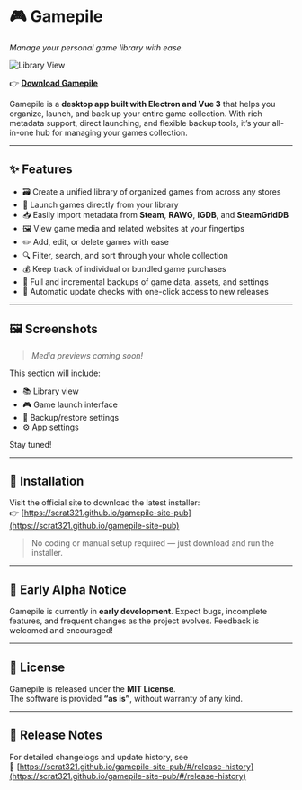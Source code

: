 # 🎮 Gamepile  
*Manage your personal game library with ease.*

![Library View](https://scrat321.github.io/gamepile-site-pub/assets/screenshot1-DnLnq6hM.jpg)

👉 [**Download Gamepile**](https://scrat321.github.io/gamepile-site-pub)

Gamepile is a **desktop app built with Electron and Vue 3** that helps you organize, launch, and back up your entire game collection. With rich metadata support, direct launching, and flexible backup tools, it’s your all-in-one hub for managing your games collection.

---

## ✨ Features

- 🗃️ Create a unified library of organized games from across any stores
- 🚀 Launch games directly from your library  
- 📥 Easily import metadata from **Steam**, **RAWG**, **IGDB**, and **SteamGridDB**    
- 🖼️ View game media and related websites at your fingertips
- ✏️ Add, edit, or delete games with ease
- 🔍 Filter, search, and sort through your whole collection  
- 💰 Keep track of individual or bundled game purchases  
- 💾 Full and incremental backups of game data, assets, and settings  
- 🔄 Automatic update checks with one-click access to new releases  

---

## 🖼️ Screenshots  
> *Media previews coming soon!*

This section will include:

- 📚 Library view  
- 🎮 Game launch interface  
- 🧠 Backup/restore settings  
- ⚙️ App settings  

Stay tuned!

---

## 🧰 Installation

Visit the official site to download the latest installer:  
👉 [https://scrat321.github.io/gamepile-site-pub](https://scrat321.github.io/gamepile-site-pub)

> No coding or manual setup required — just download and run the installer.

---

## 🚧 Early Alpha Notice

Gamepile is currently in **early development**. Expect bugs, incomplete features, and frequent changes as the project evolves. Feedback is welcomed and encouraged!

---

## 📄 License

Gamepile is released under the **MIT License**.  
The software is provided **“as is”**, without warranty of any kind.

---

## 📌 Release Notes

For detailed changelogs and update history, see  
📄 [https://scrat321.github.io/gamepile-site-pub/#/release-history](https://scrat321.github.io/gamepile-site-pub/#/release-history)
